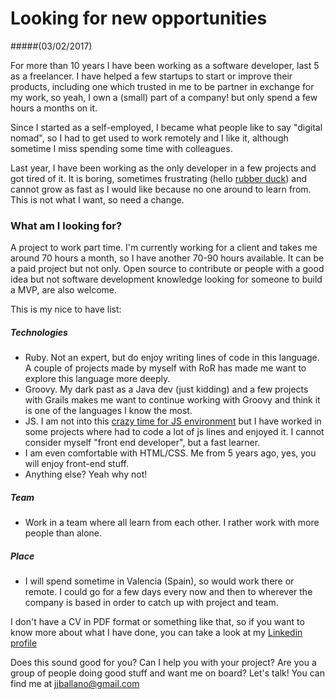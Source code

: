 # Looking for new opportunities
#####(03/02/2017)

For more than 10 years I have been working as a software developer, last 5 as a freelancer. I have helped a few startups to start or improve their products, including one which trusted in me to be partner in exchange for my work, so yeah, I own a (small) part of a company! but only spend a few hours a months on it.

Since I started as a self-employed, I became what people like to say "digital nomad", so I had to get used to work remotely and I like it, although sometime I miss spending some time with colleagues.

Last year, I have been working as the only developer in a few projects and got tired of it. It is boring, sometimes frustrating (hello [rubber duck](https://en.wikipedia.org/wiki/Rubber_duck_debugging)) and cannot grow as fast as I would like because no one around to learn from. This is not what I want, so need a change.

### What am I looking for?

A project to work part time. I'm currently working for a client and takes me around 70 hours a month, so I have another 70-90 hours available.
It can be a paid project but not only. Open source to contribute or people with a good idea but not software development knowledge looking for someone to build a MVP, are also welcome.

This is my nice to have list:

##### Technologies
* Ruby. Not an expert, but do enjoy writing lines of code in this language. A couple of projects made by myself with RoR has made me want to explore this language more deeply.
* Groovy. My dark past as a Java dev (just kidding) and a few projects with Grails makes me want to continue working with Groovy and think it is one of the languages I know the most. 
* JS. I am not into this [crazy time for JS environment](https://hackernoon.com/how-it-feels-to-learn-javascript-in-2016-d3a717dd577f#.hmpy5k4bh) but I have worked in some projects where had to code a lot of js lines and enjoyed it. I cannot consider myself "front end developer", but a fast learner.
* I am even comfortable with HTML/CSS. Me from 5 years ago, yes, you will enjoy front-end stuff.
* Anything else? Yeah why not! 

##### Team
* Work in a team where all learn from each other. I rather work with more people than alone.

##### Place
* I will spend sometime in Valencia (Spain), so would work there or remote. I could go for a few days every now and then to wherever the company is based in order to catch up with project and team.


I don't have a CV in PDF format or something like that, so if you want to know more about what I have done, you can take a look at my [Linkedin profile](https://linkedin.com/in/jjballano)

Does this sound good for you? Can I help you with your project? Are you a group of people doing good stuff and want me on board? Let's talk! You can find me at [jjballano@gmail.com](mailto:jjballano@gmail.com)